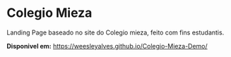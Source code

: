 # Colegio Mieza

Landing Page baseado no site do Colegio mieza, feito com fins estudantis.

**Disponivel em:** https://weesleyalves.github.io/Colegio-Mieza-Demo/
